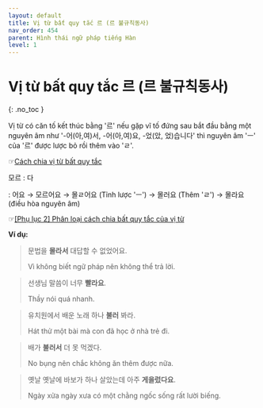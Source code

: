 ```yaml
---
layout: default
title: Vị từ bất quy tắc 르 (르 불규칙동사)
nav_order: 454
parent: Hình thái ngữ pháp tiếng Hàn
level: 1
---
```


# Vị từ bất quy tắc 르 (르 불규칙동사)
{: .no_toc }

Vị từ có căn tố kết thúc bằng '르' nếu gặp vĩ tố đứng sau bắt đầu bằng một nguyên âm như '-어(아,여)서, -어(아,여)요, -었(았, 었)습니다' thì nguyên âm 'ㅡ' của '르' được lược bỏ rồi thêm vào 'ㄹ'.

☞[Cách chia vị từ bất quy tắc](/docs/khai-quat-ngu-phap-tieng-han/cach-chia-bat-quy-tac-cua-vi-tu)

모르
: 다

: 어요 → 모르어요 → 몰ㄹ어요 (Tỉnh lược 'ㅡ') → 몰러요 (Thêm 'ㄹ') → 몰라요 (điều hòa nguyên âm)

☞[\[Phụ lục 2\] Phân loại cách chia bất quy tắc của vị từ](/docs/phu-luc/phu-luc-2-phan-loai-cach-chia-bat-quy-tac-cua-vi-tu/)

**Ví dụ:**

> 문법을 **몰라서** 대답할 수 없었어요.
>
> Vì không biết ngữ pháp nên không thể trả lời.

> 선생님 말씀이 너무 **빨라요**.
>
> Thầy nói quá nhanh.

> 유치원에서 배운 노래 하나 **불러** 봐라.
>
> Hát thử một bài mà con đã học ở nhà trẻ đi.

> 배가 **불러서** 더 못 먹겠다.
>
> No bụng nên chắc không ăn thêm được nữa.

> 옛날 옛날에 바보가 하나 살았는데 아주 **게을렀다요**.
>
>Ngày xửa ngày xưa có một chằng ngốc sống rất lười biếng.